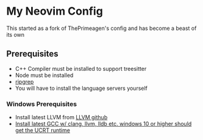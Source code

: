 # My Neovim Config

This started as a fork of ThePrimeagen's config and has become a beast of its own

## Prerequisites

- C++ Compiler must be installed to support treesitter
- Node must be installed
- [ripgrep](https://github.com/BurntSushi/ripgrep)
- You will have to install the language servers yourself

### Windows Prerequisites
- Install latest LLVM from [LLVM github](https://github.com/llvm/llvm-project/releases)
- [Install latest GCC w/ clang, llvm, lldb etc. windows 10 or higher should get the UCRT runtime](https://winlibs.com/)
